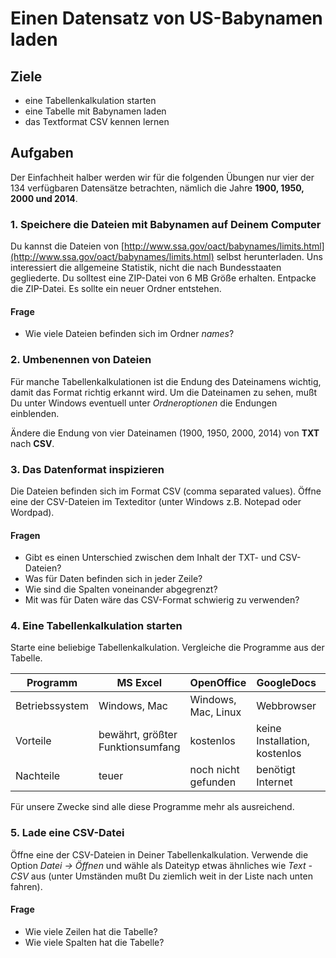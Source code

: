 
# Einen Datensatz von US-Babynamen laden

## Ziele

* eine Tabellenkalkulation starten
* eine Tabelle mit Babynamen laden
* das Textformat CSV kennen lernen

## Aufgaben

Der Einfachheit halber werden wir für die folgenden Übungen nur vier der 134 verfügbaren Datensätze betrachten, nämlich die Jahre **1900, 1950, 2000 und 2014**.

### 1. Speichere die Dateien mit Babynamen auf Deinem Computer

Du kannst die Dateien von [http://www.ssa.gov/oact/babynames/limits.html](http://www.ssa.gov/oact/babynames/limits.html) selbst herunterladen. Uns interessiert die allgemeine Statistik, nicht die nach Bundesstaaten gegliederte. Du solltest eine ZIP-Datei von 6 MB Größe erhalten. Entpacke die ZIP-Datei. Es sollte ein neuer Ordner entstehen.

#### Frage

* Wie viele Dateien befinden sich im Ordner *names*?

### 2. Umbenennen von Dateien

Für manche Tabellenkalkulationen ist die Endung des Dateinamens wichtig, damit das Format richtig erkannt wird. Um die Dateinamen zu sehen, mußt Du unter Windows eventuell unter *Ordneroptionen* die Endungen einblenden.

Ändere die Endung von vier Dateinamen (1900, 1950, 2000, 2014) von **TXT** nach **CSV**. 

### 3. Das Datenformat inspizieren

Die Dateien befinden sich im Format CSV (comma separated values).
Öffne eine der CSV-Dateien im Texteditor (unter Windows z.B. Notepad oder Wordpad).

#### Fragen

* Gibt es einen Unterschied zwischen dem Inhalt der TXT- und CSV-Dateien?
* Was für Daten befinden sich in jeder Zeile?
* Wie sind die Spalten voneinander abgegrenzt?
* Mit was für Daten wäre das CSV-Format schwierig zu verwenden? 

### 4. Eine Tabellenkalkulation starten

Starte eine beliebige Tabellenkalkulation. Vergleiche die Programme aus der Tabelle.

| Programm       | MS Excel       | OpenOffice      | GoogleDocs     | Office365    |
|----------------|----------------|-----------------|----------------|--------------|
| Betriebssystem | Windows, Mac   | Windows, Mac, Linux     | Webbrowser     | Webbrowser   |
| Vorteile       | bewährt, größter Funktionsumfang | kostenlos | keine Installation, kostenlos | keine Installation |
| Nachteile      | teuer          | noch nicht gefunden | benötigt Internet | benötigt Internet |

Für unsere Zwecke sind alle diese Programme mehr als ausreichend.

### 5. Lade eine CSV-Datei

Öffne eine der CSV-Dateien in Deiner Tabellenkalkulation. Verwende die Option *Datei -> Öffnen* und wähle als Dateityp etwas ähnliches wie *Text - CSV* aus (unter Umständen mußt Du ziemlich weit in der Liste nach unten fahren). 

#### Frage

* Wie viele Zeilen hat die Tabelle?
* Wie viele Spalten hat die Tabelle?

